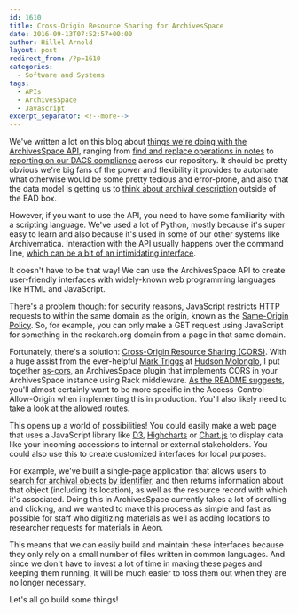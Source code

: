 ```yaml
---
id: 1610
title: Cross-Origin Resource Sharing for ArchivesSpace
date: 2016-09-13T07:52:57+00:00
author: Hillel Arnold
layout: post
redirect_from: /?p=1610
categories:
  - Software and Systems
tags:
  - APIs
  - ArchivesSpace
  - Javascript
excerpt_separator: <!--more-->
---
```

We've written a lot on this blog about [things we're doing with the ArchivesSpace API](https://github.com/RockefellerArchiveCenter/scripts/tree/master/archivesspace), ranging from [find and replace operations in notes](https://github.com/RockefellerArchiveCenter/scripts/blob/master/archivesspace/advancedNoteEdit.py) to [reporting on our DACS compliance](http://blog.rockarch.org/?p=1581) across our repository. It should be pretty obvious we're big fans of the power and flexibility it provides to automate what otherwise would be some pretty tedious and error-prone, and also that the data model is getting us to [think about archival description](https://github.com/helrond/staticAid) outside of the EAD box.<!--more-->

However, if you want to use the API, you need to have some familiarity with a scripting language. We've used a lot of Python, mostly because it's super easy to learn and also because it's used in some of our other systems like Archivematica. Interaction with the API usually happens over the command line, [which can be a bit of an intimidating interface](http://blog.rockarch.org/?p=1483).

It doesn't have to be that way! We can use the ArchivesSpace API to create user-friendly interfaces with widely-known web programming languages like HTML and JavaScript.

There's a problem though: for security reasons, JavaScript restricts HTTP requests to within the same domain as the origin, known as the [Same-Origin Policy](https://developer.mozilla.org/en-US/docs/Web/Security/Same-origin_policyhttps://developer.mozilla.org/en-US/docs/Web/Security/Same-origin_policy). So, for example, you can only make a GET request using JavaScript for something in the rockarch.org domain from a page in that same domain.

Fortunately, there's a solution: [Cross-Origin Resource Sharing (CORS)](http://enable-cors.org/). With a huge assist from the ever-helpful [Mark Triggs](http://dishevelled.net/) at [Hudson Molonglo](http://hudsonmolonglo.com/), I put together [as-cors](https://github.com/RockefellerArchiveCenter/as-cors), an ArchivesSpace plugin that implements CORS in your ArchivesSpace instance using Rack middleware. [As the README suggests](https://github.com/RockefellerArchiveCenter/as-cors/blob/master/README.md#usage), you'll almost certainly want to be more specific in the Access-Control-Allow-Origin when implementing this in production. You'll also likely need to take a look at the allowed routes.

This opens up a world of possibilities! You could easily make a web page that uses a JavaScript library like [D3](https://d3js.org/), [Highcharts](http://www.highcharts.com/) or [Chart.js](http://www.chartjs.org/) to display data like your incoming accessions to internal or external stakeholders. You could also use this to create customized interfaces for local purposes.

For example, we've built a single-page application that allows users to [search for archival objects by identifier](https://github.com/RockefellerArchiveCenter/find-it), and then returns information about that object (including its location), as well as the resource record with which it's associated. Doing this in ArchivesSpace currently takes a lot of scrolling and clicking, and we wanted to make this process as simple and fast as possible for staff who digitizing materials as well as adding locations to researcher requests for materials in Aeon.

This means that we can easily build and maintain these interfaces because they only rely on a small number of files written in common languages. And since we don't have to invest a lot of time in making these pages and keeping them running, it will be much easier to toss them out when they are no longer necessary.

Let's all go build some things!
